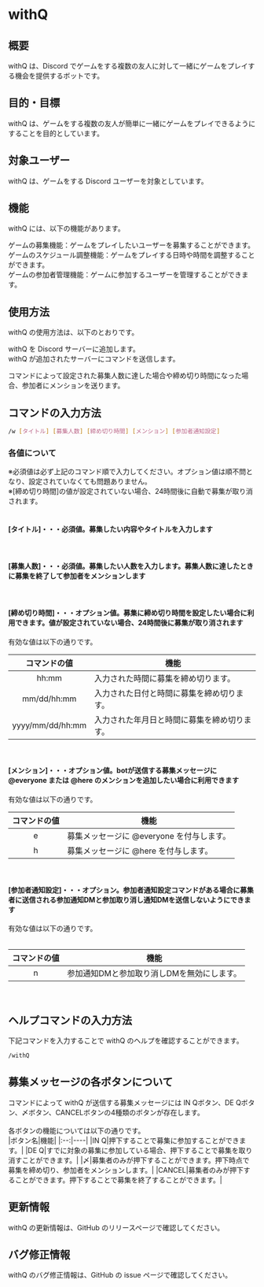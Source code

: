 # withQ

## 概要

withQ は、Discord でゲームをする複数の友人に対して一緒にゲームをプレイする機会を提供するボットです。</br>

## 目的・目標

withQ は、ゲームをする複数の友人が簡単に一緒にゲームをプレイできるようにすることを目的としています。</br>

## 対象ユーザー

withQ は、ゲームをする Discord ユーザーを対象としています。</br>

## 機能

withQ には、以下の機能があります。

ゲームの募集機能：ゲームをプレイしたいユーザーを募集することができます。</br>
ゲームのスケジュール調整機能：ゲームをプレイする日時や時間を調整することができます。</br>
ゲームの参加者管理機能：ゲームに参加するユーザーを管理することができます。</br>

## 使用方法

withQ の使用方法は、以下のとおりです。</br>

withQ を Discord サーバーに追加します。</br>
withQ が追加されたサーバーにコマンドを送信します。</br>

コマンドによって設定された募集人数に達した場合や締め切り時間になった場合、参加者にメンションを送ります。

## コマンドの入力方法

```bash
/w [タイトル] [募集人数] [締め切り時間] [メンション] [参加者通知設定]
```

### 各値について

※必須値は必ず上記のコマンド順で入力してください。オプション値は順不問となり、設定されていなくても問題ありません。</br>
※[締め切り時間]の値が設定されていない場合、24時間後に自動で募集が取り消されます。</br>
</br>

#### [タイトル]・・・必須値。募集したい内容やタイトルを入力します

</br>

#### [募集人数]・・・必須値。募集したい人数を入力します。募集人数に達したときに募集を終了して参加者をメンションします

</br>

#### [締め切り時間]・・・オプション値。募集に締め切り時間を設定したい場合に利用できます。値が設定されていない場合、24時間後に募集が取り消されます

有効な値は以下の通りです。</br>

|コマンドの値|機能|
|:--:|----|
|hh:mm|入力された時間に募集を締め切ります。|
|mm/dd/hh:mm|入力された日付と時間に募集を締め切ります。|
|yyyy/mm/dd/hh:mm|入力された年月日と時間に募集を締め切ります。|
</br>

#### [メンション]・・・オプション値。botが送信する募集メッセージに @everyone または @here のメンションを追加したい場合に利用できます

有効な値は以下の通りです。</br>

|コマンドの値|機能|
|:--:|----|
|e|募集メッセージに @everyone を付与します。|
|h|募集メッセージに @here を付与します。|

</br>

#### [参加者通知設定]・・・オプション。参加者通知設定コマンドがある場合に募集者に送信される参加通知DMと参加取り消し通知DMを送信しないようにできます

有効な値は以下の通りです。</br>
</br>

|コマンドの値|機能|
|:--:|----|
|n|参加通知DMと参加取り消しDMを無効にします。|
</br>

## ヘルプコマンドの入力方法

下記コマンドを入力することで withQ のヘルプを確認することができます。

```bash
/withQ
```

## 募集メッセージの各ボタンについて

コマンドによって withQ が送信する募集メッセージには IN Qボタン、DE Qボタン、〆ボタン、CANCELボタンの4種類のボタンが存在します。</br>
</br>
各ボタンの機能については以下の通りです。</br>
|ボタン名|機能|
|:--:|----|
|IN Q|押下することで募集に参加することができます。|
|DE Q|すでに対象の募集に参加している場合、押下することで募集を取り消すことができます。|
|〆|募集者のみが押下することができます。押下時点で募集を締め切り、参加者をメンションします。|
|CANCEL|募集者のみが押下することができます。押下することで募集を終了することができます。|

## 更新情報

withQ の更新情報は、GitHub のリリースページで確認してください。</br>

## バグ修正情報

withQ のバグ修正情報は、GitHub の issue ページで確認してください。</br>
